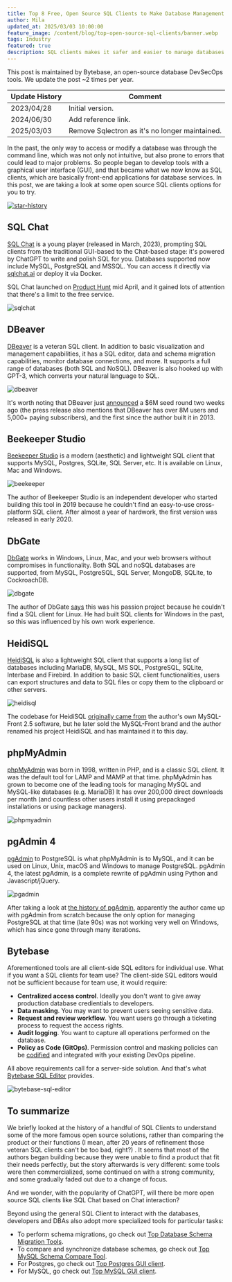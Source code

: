 ```yaml
---
title: Top 8 Free, Open Source SQL Clients to Make Database Management Easier 2025
author: Mila
updated_at: 2025/03/03 10:00:00
feature_image: /content/blog/top-open-source-sql-clients/banner.webp
tags: Industry
featured: true
description: SQL clients makes it safer and easier to manage databases. In this post, we are taking a look at open source SQL clients options for you to try in 2024.
---
```


<HintBlock type="info">

This post is maintained by Bytebase, an open-source database DevSecOps tools. We update the post ~2 times per year.

</HintBlock>

| Update History | Comment                                        |
| -------------- | ---------------------------------------------- |
| 2023/04/28     | Initial version.                               |
| 2024/06/30     | Add reference link.                            |
| 2025/03/03     | Remove Sqlectron as it's no longer maintained. |

In the past, the only way to access or modify a database was through the command line, which was not only not intuitive, but also prone to errors that could lead to major problems. So people began to develop tools with a graphical user interface (GUI), and that became what we now know as SQL clients, which are basically front-end applications for database services. In this post, we are taking a look at some open source SQL clients options for you to try.

[![star-history](/content/blog/top-open-source-sql-clients/star-history.webp)](https://star-history.com/#dbgate/dbgate&sqlchat/sqlchat&dbeaver/dbeaver&beekeeper-studio/beekeeper-studio&heidisql/heidisql&phpmyadmin/phpmyadmin&pgadmin-org/pgadmin4&bytebase/bytebase&Date)

## SQL Chat

[SQL Chat](https://github.com/sqlchat/sqlchat) is a young player (released in March, 2023), prompting SQL clients from the traditional GUI-based to the Chat-based stage: it's powered by ChatGPT to write and polish SQL for you. Databases supported now include MySQL, PostgreSQL and MSSQL. You can access it directly via [sqlchat.ai](https://www.sqlchat.ai/) or deploy it via Docker.

SQL Chat launched on [Product Hunt](https://www.producthunt.com/posts/sql-chat-2) mid April, and it gained lots of attention that there's a limit to the free service.

![sqlchat](/content/blog/top-open-source-sql-clients/sqlchat.webp)

## DBeaver

[DBeaver](https://github.com/dbeaver/dbeaver) is a veteran SQL client. In addition to basic visualization and management capabilities, it has a SQL editor, data and schema migration capabilities, monitor database connections, and more. It supports a full range of databases (both SQL and NoSQL). DBeaver is also hooked up with GPT-3, which converts your natural language to SQL.

![dbeaver](/content/blog/top-open-source-sql-clients/dbeaver.webp)

It's worth noting that DBeaver just [announced](https://techcrunch.com/2023/04/11/dbeaver-takes-6m-seed-investment-to-build-on-growing-popularity/) a $6M seed round two weeks ago (the press release also mentions that DBeaver has over 8M users and 5,000+ paying subscribers), and the first since the author built it in 2013.

## Beekeeper Studio

[Beekeeper Studio](https://github.com/beekeeper-studio/beekeeper-studio) is a modern (aesthetic) and lightweight SQL client that supports MySQL, Postgres, SQLite, SQL Server, etc. It is available on Linux, Mac and Windows.

![beekeeper](/content/blog/top-open-source-sql-clients/beekeeper.webp)

The author of Beekeeper Studio is an independent developer who started building this tool in 2019 because he couldn't find an easy-to-use cross-platform SQL client. After almost a year of hardwork, the first version was released in early 2020.

## DbGate

[DbGate](https://github.com/dbgate/dbgate) works in Windows, Linux, Mac, and your web browsers without compromises in functionality. Both SQL and noSQL databases are supported, from MySQL, PostgreSQL, SQL Server, MongoDB, SQLite, to CockroachDB.

![dbgate](/content/blog/top-open-source-sql-clients/dbgate.webp)

The author of DbGate [says](https://news.ycombinator.com/item?id=26899100) this was his passion project because he couldn't find a SQL client for Linux. He had built SQL clients for Windows in the past, so this was influenced by his own work experience.

## HeidiSQL

[HeidiSQL](https://github.com/HeidiSQL/HeidiSQL) is also a lightweight SQL client that supports a long list of databases including MariaDB, MySQL, MS SQL, PostgreSQL, SQLite, Interbase and Firebird. In addition to basic SQL client functionalities, users can export structures and data to SQL files or copy them to the clipboard or other servers.

![heidisql](/content/blog/top-open-source-sql-clients/heidisql.webp)

The codebase for HeidiSQL [originally came from](https://www.heidisql.com/forum.php?t=20155) the author's own MySQL-Front 2.5 software, but he later sold the MySQL-Front brand and the author renamed his project HeidiSQL and has maintained it to this day.

## phpMyAdmin

[phpMyAdmin](https://github.com/phpmyadmin/phpmyadmin) was born in 1998, written in PHP, and is a classic SQL client. It was the default tool for LAMP and MAMP at that time. phpMyAdmin has grown to become one of the leading tools for managing MySQL and MySQL-like databases (e.g. MariaDB) It has over 200,000 direct downloads per month (and countless other users install it using prepackaged installations or using package managers).

![phpmyadmin](/content/blog/top-open-source-sql-clients/phpmyadmin.webp)

## pgAdmin 4

[pgAdmin](https://github.com/pgadmin-org/pgadmin4) to PostgreSQL is what phpMyAdmin is to MySQL, and it can be used on Linux, Unix, macOS and Windows to manage PostgreSQL. pgAdmin 4, the latest pgAdmin, is a complete rewrite of pgAdmin using Python and Javascript/jQuery.

![pgadmin](/content/blog/top-open-source-sql-clients/pgadmin.webp)

After taking a look at [the history of pgAdmin](https://www.enterprisedb.com/blog/story-pgadmin), apparently the author came up with pgAdmin from scratch because the only option for managing PostgreSQL at that time (late 90s) was not working very well on Windows, which has since gone through many iterations.

## Bytebase

Aforementioned tools are all client-side SQL editors for individual use. What if you want a SQL clients for team use? The client-side SQL editors would not be sufficient because for team use, it would require:

- **Centralized access control**. Ideally you don't want to give away production database credientials to developers.
- **Data masking**. You may want to prevent users seeing sensitive data.
- **Request and review workflow**. You want users go through a ticketing process to request the access rights.
- **Audit logging**. You want to capture all operations performed on the database.
- **Policy as Code (GitOps)**. Permission control and masking policies can be [codified](https://github.com/bytebase/database-security-github-actions-example) and integrated with your existing DevOps pipeline.

All above requirements call for a server-side solution. And that's what [Bytebase SQL Editor](/sql-editor) provides.

![bytebase-sql-editor](/content/blog/top-open-source-sql-clients/sql-editor.webp)

## To summarize

We briefly looked at the history of a handful of SQL Clients to understand some of the more famous open source solutions, rather than comparing the product or their functions (I mean, after 20 years of refinement those veteran SQL clients can't be too bad, right?) . It seems that most of the authors began building because they were unable to find a product that fit their needs perfectly, but the story afterwards is very different: some tools were then commercialized, some continued on with a strong community, and some gradually faded out due to a change of focus.

And we wonder, with the popularity of ChatGPT, will there be more open source SQL clients like SQL Chat based on Chat interaction?

Beyond using the general SQL Client to interact with the databases, developers and DBAs also adopt
more specialized tools for particular tasks:

- To perform schema migrations, go check out [Top Database Schema Migration Tools](/blog/top-database-schema-change-tool-evolution/).
- To compare and synchronize database schemas, go check out [Top MySQL Schema Compare Tool](/blog/top-mysql-schema-compare-tools/).
- For Postgres, go check out [Top Postgres GUI client](/blog/top-postgres-gui-client).
- For MySQL, go check out [Top MySQL GUI client](/blog/top-mysql-gui-client).
